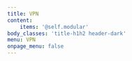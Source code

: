 ```yaml
---
title: VPN
content:
    items: '@self.modular'
body_classes: 'title-h1h2 header-dark'
menu: VPN
onpage_menu: false
---
```


